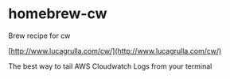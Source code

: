 # homebrew-cw
Brew recipe for cw 

[http://www.lucagrulla.com/cw/](http://www.lucagrulla.com/cw/)

The best way to tail AWS Cloudwatch Logs from your terminal
